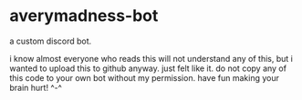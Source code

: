 # averymadness-bot
a custom discord bot.

i know almost everyone who reads this will not understand any of this, but i wanted to upload this to github anyway. just felt like it.
do not copy any of this code to your own bot without my permission.
have fun making your brain hurt! ^-^
